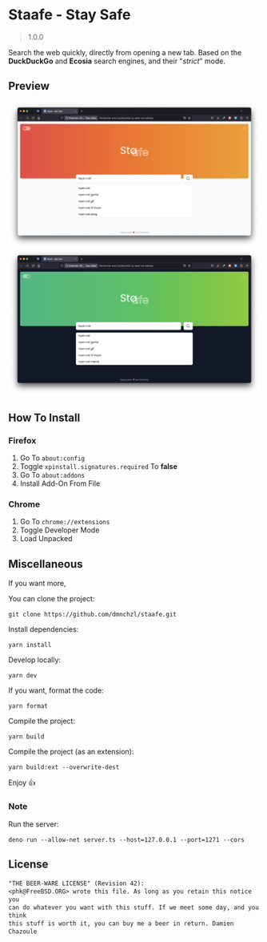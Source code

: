 # Staafe - Stay Safe

> 1.0.0

Search the web quickly, directly from opening a new tab. Based on the **DuckDuckGo** and **Ecosia** search engines, and their "_strict_" mode.

## Preview

![Light](./screenshots/light.png)
![Dark](./screenshots/dark.png)

## How To Install

### Firefox

1. Go To `about:config`
2. Toggle `xpinstall.signatures.required` To **false**
3. Go To `about:addons`
4. Install Add-On From File

### Chrome

1. Go To `chrome://extensions`
2. Toggle Developer Mode
3. Load Unpacked

## Miscellaneous

If you want more,

You can clone the project:

```
git clone https://github.com/dmnchzl/staafe.git
```

Install dependencies:

```
yarn install
```

Develop locally:

```
yarn dev
```

If you want, format the code:

```
yarn format
```

Compile the project:

```
yarn build
```

Compile the project (as an extension):

```
yarn build:ext --overwrite-dest
```

Enjoy 👍

### Note

Run the server:

```
deno run --allow-net server.ts --host=127.0.0.1 --port=1271 --cors
```

## License

```
"THE BEER-WARE LICENSE" (Revision 42):
<phk@FreeBSD.ORG> wrote this file. As long as you retain this notice you
can do whatever you want with this stuff. If we meet some day, and you think
this stuff is worth it, you can buy me a beer in return. Damien Chazoule
```
